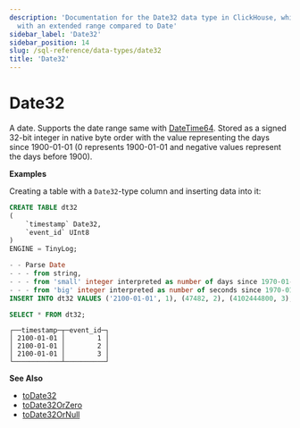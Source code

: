 ```yaml
---
description: 'Documentation for the Date32 data type in ClickHouse, which stores dates
  with an extended range compared to Date'
sidebar_label: 'Date32'
sidebar_position: 14
slug: /sql-reference/data-types/date32
title: 'Date32'
---
```


# Date32

A date. Supports the date range same with [DateTime64](../../sql-reference/data-types/datetime64.md). Stored as a signed 32-bit integer in native byte order with the value representing the days since 1900-01-01 (0 represents 1900-01-01 and negative values represent the days before 1900).

**Examples**

Creating a table with a `Date32`-type column and inserting data into it:

```sql
CREATE TABLE dt32
(
    `timestamp` Date32,
    `event_id` UInt8
)
ENGINE = TinyLog;
```

```sql
- - Parse Date
- - - from string,
- - - from 'small' integer interpreted as number of days since 1970-01-01, and
- - - from 'big' integer interpreted as number of seconds since 1970-01-01.
INSERT INTO dt32 VALUES ('2100-01-01', 1), (47482, 2), (4102444800, 3);

SELECT * FROM dt32;
```

```text
┌──timestamp─┬─event_id─┐
│ 2100-01-01 │        1 │
│ 2100-01-01 │        2 │
│ 2100-01-01 │        3 │
└────────────┴──────────┘
```

**See Also**

- [toDate32](../../sql-reference/functions/type-conversion-functions.md#todate32)
- [toDate32OrZero](/sql-reference/functions/type-conversion-functions#todate32orzero)
- [toDate32OrNull](/sql-reference/functions/type-conversion-functions#todate32ornull)
